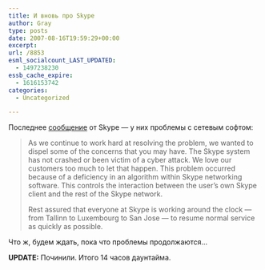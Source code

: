 ```yaml
---
title: И вновь про Skype
author: Gray
type: posts
date: 2007-08-16T19:59:29+00:00
excerpt:
url: /8853
esml_socialcount_LAST_UPDATED:
  - 1497238230
essb_cache_expire:
  - 1616153742
categories:
  - Uncategorized

---
```








Последнее <a href="http://heartbeat.skype.com/2007/08/the_latest_on_the_skype_signon.html" target="_blank">сообщение</a> от Skype &#8212; у них проблемы с сетевым софтом:

> As we continue to work hard at resolving the problem, we wanted to dispel some of the concerns that you may have. The Skype system has not crashed or been victim of a cyber attack. We love our customers too much to let that happen. This problem occurred because of a deficiency in an algorithm within Skype networking software. This controls the interaction between the user’s own Skype client and the rest of the Skype network.
> 
> Rest assured that everyone at Skype is working around the clock — from Tallinn to Luxembourg to San Jose — to resume normal service as quickly as possible.

Что ж, будем ждать, пока что проблемы продолжаются&#8230;

**UPDATE:** Починили. Итого 14 часов даунтайма.